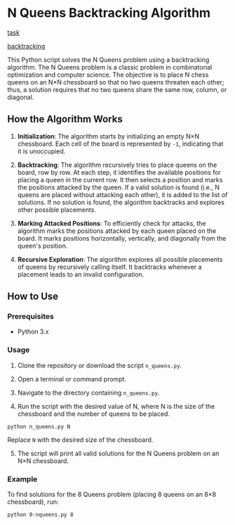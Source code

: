 # N Queens Backtracking Algorithm

[task](https://drive.google.com/file/d/1zGXOOEpAEkvtcGDBoMKzERD2WDEPFyQG/view?usp=drive_link)

[backtracking](https://www.geeksforgeeks.org/introduction-to-backtracking-data-structure-and-algorithm-tutorials/)

This Python script solves the N Queens problem using a backtracking algorithm. The N Queens problem is a classic problem in combinatorial optimization and computer science. The objective is to place N chess queens on an N×N chessboard so that no two queens threaten each other; thus, a solution requires that no two queens share the same row, column, or diagonal.

## How the Algorithm Works

1. **Initialization**: The algorithm starts by initializing an empty N×N chessboard. Each cell of the board is represented by `-1`, indicating that it is unoccupied.
  
2. **Backtracking**: The algorithm recursively tries to place queens on the board, row by row. At each step, it identifies the available positions for placing a queen in the current row. It then selects a position and marks the positions attacked by the queen. If a valid solution is found (i.e., N queens are placed without attacking each other), it is added to the list of solutions. If no solution is found, the algorithm backtracks and explores other possible placements.
  
3. **Marking Attacked Positions**: To efficiently check for attacks, the algorithm marks the positions attacked by each queen placed on the board. It marks positions horizontally, vertically, and diagonally from the queen's position.
  
4. **Recursive Exploration**: The algorithm explores all possible placements of queens by recursively calling itself. It backtracks whenever a placement leads to an invalid configuration.
  

## How to Use

### Prerequisites

- Python 3.x

### Usage

1. Clone the repository or download the script `n_queens.py`.
  
2. Open a terminal or command prompt.
  
3. Navigate to the directory containing `n_queens.py`.
  
4. Run the script with the desired value of N, where N is the size of the chessboard and the number of queens to be placed.
  
  ```
  python n_queens.py N
  ```
  
  Replace `N` with the desired size of the chessboard.
  
5. The script will print all valid solutions for the N Queens problem on an N×N chessboard.
  

### Example

To find solutions for the 8 Queens problem (placing 8 queens on an 8×8 chessboard), run:

```
python 0-nqueens.py 8
```